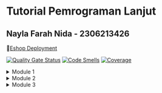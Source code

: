 # Tutorial Pemrograman Lanjut
## Nayla Farah Nida - 2306213426

🔗[Eshop Deployment](https://adpro-naylafarah.koyeb.app/)

[![Quality Gate Status](https://sonarcloud.io/api/project_badges/measure?project=naylafn_tutorial-adpro&metric=alert_status)](https://sonarcloud.io/summary/new_code?id=naylafn_tutorial-adpro)
[![Code Smells](https://sonarcloud.io/api/project_badges/measure?project=naylafn_tutorial-adpro&metric=code_smells)](https://sonarcloud.io/summary/new_code?id=naylafn_tutorial-adpro)
[![Coverage](https://sonarcloud.io/api/project_badges/measure?project=naylafn_tutorial-adpro&metric=coverage)](https://sonarcloud.io/summary/new_code?id=naylafn_tutorial-adpro)

<details>
   <summary>Module 1</summary>

### Reflection 1

Here are some clean code principles and secure coding practices that I have applied to my code.

**1. Meaningful Names**
   
Clear and descriptive method names: ```create```, ```delete```, ```findAll```, ```findById```.

Self explanatory parameter names: ```productId```, ```newProduct```.

**2. One Function One Task**

Each method has a single, clear task.

**3. DRY (Don't Repeat Yourself)**

Reuse of ```findById``` and ```findByAll``` methods.

**4. Error Handling**

Error handling for illegal argument in product quantity.

```Java
if (product.getProductQuantity() < 0) {
  throw new IllegalArgumentException("Product quantity cannot be negative");
}  
```

**5. Using UUID for Product IDs**

To prevent sequential guessing of IDs.

```Java
if (product.getProductId() == null){
  product.setProductId(String.valueOf(UUID.randomUUID()));
}
```

**6. Input Validation**

Stripping user's input to prevent injections.

```Java
if (product.getProductName() != null) {
  String sanitizedName = product.getProductName().replaceAll("[<>%$]", "");
  product.setProductName(sanitizedName);
}
```

**Mistakes I find:**
- The product ID is not being correctly generated. So I handle it with setting a UUID for every product.

### Reflection 2

1. I can't tell exactly how many unit test should be made in a class, but the goal is
to make a unit test for every possible scenarios if necessary. In other words, we need to achieve a high percentage of code coverage. A 100% code coverage doesn't mean that there are no bugs or errors, since it only ensures that most of the code is executed during testing, and doesn't verify if the code behaves correctly or produces the expected results. 

2. If the new functional test suite has the same setup code from ```CreateProductFunctionalTest.java```, it results in unnecessary duplication. Also, the same setup logic appearing in multiple test classes violates the DRY principle and it will certainly reduce the code quality. It would be more efficient to add the additional functional tests within the existing ```CreateProductFunctionalTest.java``` class to reduce duplication and improve maintainability.

</details>

<details>
   <summary>Module 2</summary>

### Reflection

1. While improving my project's code coverage, I found a few issues since I was only writing tests for uncovered code based on my JaCoCo report. However, I did notice some minor code quality issues, such as unused imports and unnecessary comments. To address these, I removed any redundant imports to keep the codebase clean and deleted unnecessary comments to improve readability. Additionally, I ensured that the new test cases followed best practices, such as meaningful names and proper test coverage for edge cases. There might still be some inconsistencies or smelly code that got overlooked, but overall I believe the code quality is pretty good. 

**Update,** I have fixed all the code smells :D

Here are some issues I encountered:

**Remove some field injection and use constructor injection instead**

before:
``` java
@Autowired
private ProductService service;
```

after:
``` java
private final ProductService service;
    
    @Autowired
    public ProductController(ProductService service) {
        this.service = service;
    }
```
         
**Refactor the code of the lambda to have only one invocation possibly throwing a runtime exception**

before:
```java
Exception exception = assertThrows(IllegalArgumentException.class, () -> {
   productRepository.edit(product.getProductId(), updatedProduct);
});
```

after:
```java
Exception exception = assertThrows(IllegalArgumentException.class,
   () -> productRepository.edit(product.getProductId(), updatedProduct));
```

**Add a nested comment explaining why the setup() method is empty**
```java
@BeforeEach
void setUp() {
   // This method is intentionally left empty.
}
```

2. Yes, I think the current implementation aligns with the concept of CI and CD. Continuous Integration (CI) involves implementation and testing, and I’m using ```ci.yml```, ```scorecard.yml```, and ```sonarcloud.yml``` to automatically test my code on push and pull requests. Continuous deployment (CD) involves deployment and maintenance, I use Koyeb to automatically deploy my app on push and pull request. Overall, my setup that automates testing and deployment is working well, so I'd say that this implementation is aligning with CI/CD principles :D
   
</details>

<details>
   <summary>Module 3</summary>

   ### Reflection

   1. SOLID principles I applied to my project:


   **Single Responsibility Principle (SRP)**: Separate the ```ProductController``` and ```CarController``` classes. Each controller should handle different concerns.

   ```ProductController```: Products in general

   ```CarController```: Products specifically for cars

   **Open Closed Principle (OCP)**: OCP states that class should be open for extension but closed for modification. The use of ```CarService``` as an interface for ```CarServiceImpl``` ensure that new behaviors can be added by creating new implementations without modifying the existing code.

   **Liskov Substitution Principle (LSP)**: LSP states that subtypes must be substitutable for their base types without altering the correctness of the program. I remove the inheritance between ```CarController``` and ```ProductController```, because the have different behavior thus forcing ```CarController``` to inherit unnecessary behaviors

   **Interface Segregation Principle (ISP)**: ISP states that clients should not be forced to depend on interfaces they do not use. ```CarService``` interface is reasonably focused on car-specific operations and doesn't contain any methods that wouldn't be needed by classes implementing it.

   **Dependency Inversion Principle (DIP)**: DIP states that high-level modules should not depend on low-level modules, both should depend on abstractions (interfaces). Before solid, ```CarServiceImpl``` directly depends on ```CarRepository``` class rather than an interface. If ```CarRepository changes```, ```CarServiceImpl``` also needs modification. I change it so that ```CarServiceImpl``` depends on ```CarService``` interface.

   2. Advantages of applying SOLID principles:

   SOLID principles improve code quality, maintainability, and scalability. It ensures that modifying or extending my project doesn’t require changing the existing codebase. For example, with DIP ```CarServiceImpl``` depends on abstraction rather than concrete implementations, which makes it easier to mock dependencies for testing without needing a real database connection.
   
   3. Disadvantages of not applying SOLID principles:

   Not applying SOLID principles can lead to fragile and hard-to-maintain code, making future modifications risky and time-consuming. For example, without SRP classes become too dependent on multiple responsibilities, making them harder to debug or modify. Without OCP, changes to one part of the code require modifications across multiple files. Without DIP, classes are tightly coupled to implementations rather than abstractions, making future modifications difficult.
   
</details>
